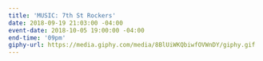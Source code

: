 ```yaml
---
title: 'MUSIC: 7th St Rockers'
date: 2018-09-19 21:03:00 -04:00
event-date: 2018-10-05 19:00:00 -04:00
end-time: '09pm'
giphy-url: https://media.giphy.com/media/8BlUiWKQbiwfOVWnDY/giphy.gif
---
```


